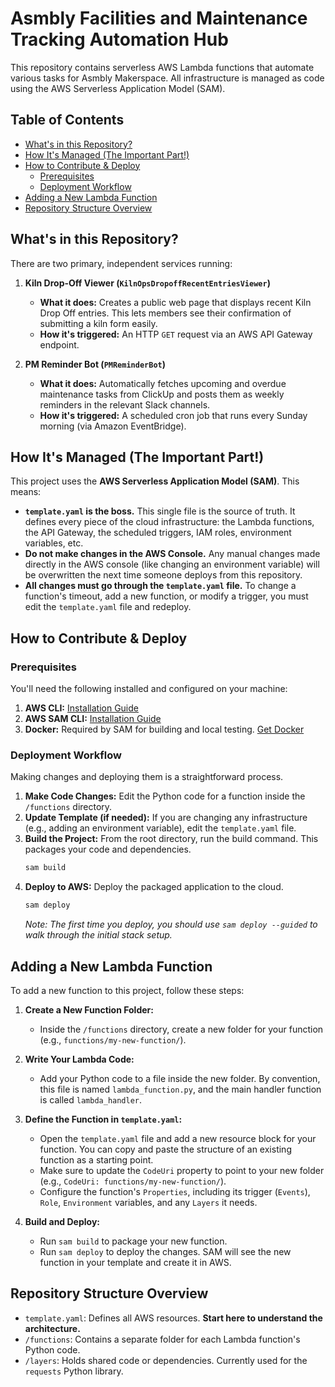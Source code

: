 # Asmbly Facilities and Maintenance Tracking Automation Hub

This repository contains serverless AWS Lambda functions that automate various tasks for Asmbly Makerspace. All infrastructure is managed as code using the AWS Serverless Application Model (SAM).

## Table of Contents
- [What's in this Repository?](#whats-in-this-repository)
- [How It's Managed (The Important Part!)](#how-its-managed-the-important-part)
- [How to Contribute & Deploy](#how-to-contribute--deploy)
  - [Prerequisites](#prerequisites)
  - [Deployment Workflow](#deployment-workflow)
- [Adding a New Lambda Function](#adding-a-new-lambda-function)
- [Repository Structure Overview](#repository-structure-overview)

## What's in this Repository?

There are two primary, independent services running:

1.  **Kiln Drop-Off Viewer (`KilnOpsDropoffRecentEntriesViewer`)**
    * **What it does:** Creates a public web page that displays recent Kiln Drop Off entries. This lets members see their confirmation of submitting a kiln form easily.
    * **How it's triggered:** An HTTP `GET` request via an AWS API Gateway endpoint.

2.  **PM Reminder Bot (`PMReminderBot`)**
    * **What it does:** Automatically fetches upcoming and overdue maintenance tasks from ClickUp and posts them as weekly reminders in the relevant Slack channels.
    * **How it's triggered:** A scheduled cron job that runs every Sunday morning (via Amazon EventBridge).

## How It's Managed (The Important Part!)

This project uses the **AWS Serverless Application Model (SAM)**. This means:

* **`template.yaml` is the boss.** This single file is the source of truth. It defines every piece of the cloud infrastructure: the Lambda functions, the API Gateway, the scheduled triggers, IAM roles, environment variables, etc.
* **Do not make changes in the AWS Console.** Any manual changes made directly in the AWS console (like changing an environment variable) will be overwritten the next time someone deploys from this repository.
* **All changes must go through the `template.yaml` file.** To change a function's timeout, add a new function, or modify a trigger, you must edit the `template.yaml` file and redeploy.

## How to Contribute & Deploy

### Prerequisites

You'll need the following installed and configured on your machine:

1.  **AWS CLI:** [Installation Guide](https://docs.aws.amazon.com/cli/latest/userguide/cli-chap-configure.html)
2.  **AWS SAM CLI:** [Installation Guide](https://docs.aws.amazon.com/serverless-application-model/latest/developerguide/serverless-sam-cli-install.html)
3.  **Docker:** Required by SAM for building and local testing. [Get Docker](https://www.docker.com/products/docker-desktop/)

### Deployment Workflow

Making changes and deploying them is a straightforward process.

1.  **Make Code Changes:** Edit the Python code for a function inside the `/functions` directory.
2.  **Update Template (if needed):** If you are changing any infrastructure (e.g., adding an environment variable), edit the `template.yaml` file.
3.  **Build the Project:** From the root directory, run the build command. This packages your code and dependencies.
    ```bash
    sam build
    ```
4.  **Deploy to AWS:** Deploy the packaged application to the cloud.
    ```bash
    sam deploy
    ```
    *Note: The first time you deploy, you should use `sam deploy --guided` to walk through the initial stack setup.*

## Adding a New Lambda Function

To add a new function to this project, follow these steps:

1.  **Create a New Function Folder:**
    * Inside the `/functions` directory, create a new folder for your function (e.g., `functions/my-new-function/`).

2.  **Write Your Lambda Code:**
    * Add your Python code to a file inside the new folder. By convention, this file is named `lambda_function.py`, and the main handler function is called `lambda_handler`.

3.  **Define the Function in `template.yaml`:**
    * Open the `template.yaml` file and add a new resource block for your function. You can copy and paste the structure of an existing function as a starting point.
    * Make sure to update the `CodeUri` property to point to your new folder (e.g., `CodeUri: functions/my-new-function/`).
    * Configure the function's `Properties`, including its trigger (`Events`), `Role`, `Environment` variables, and any `Layers` it needs.

4.  **Build and Deploy:**
    * Run `sam build` to package your new function.
    * Run `sam deploy` to deploy the changes. SAM will see the new function in your template and create it in AWS.

## Repository Structure Overview

* `template.yaml`: Defines all AWS resources. **Start here to understand the architecture.**
* `/functions`: Contains a separate folder for each Lambda function's Python code.
* `/layers`: Holds shared code or dependencies. Currently used for the `requests` Python library.

